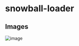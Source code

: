 # snowball-loader

## Images

![image](https://github.com/user-attachments/assets/d7edf083-153b-47db-839c-6d681a9aa771)
